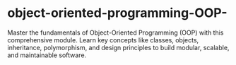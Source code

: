 # object-oriented-programming-OOP-
Master the fundamentals of Object-Oriented Programming (OOP) with this comprehensive module. Learn key concepts like classes, objects, inheritance, polymorphism, and design principles to build modular, scalable, and maintainable software.
